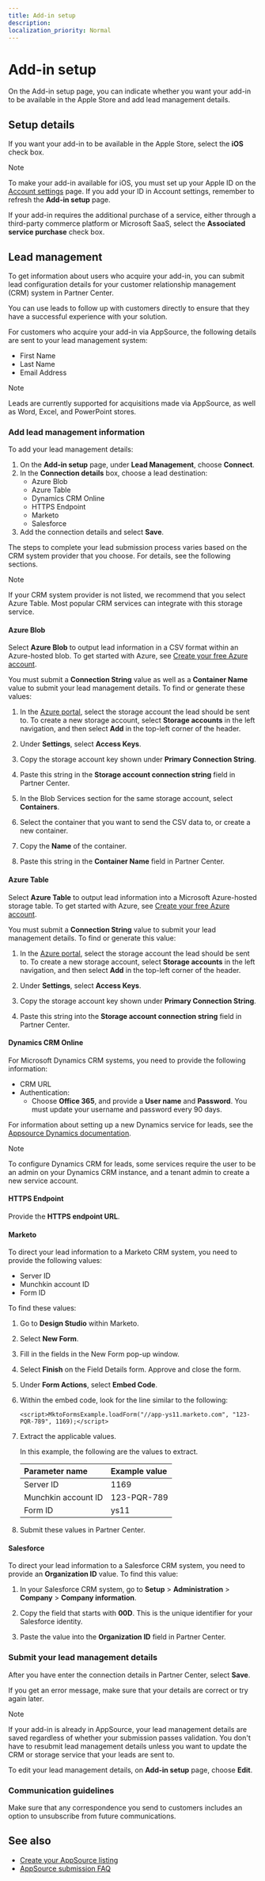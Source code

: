```yaml
---
title: Add-in setup
description: 
localization_priority: Normal
---
```


# Add-in setup

On the Add-in setup page, you can indicate whether you want your add-in to be available in the Apple Store and add lead management details.

## Setup details

If you want your add-in to be available in the Apple Store, select the **iOS** check box.

> [!NOTE]
> To make your add-in available for iOS, you must set up your Apple ID on the [Account settings](https://partner.microsoft.com/dashboard/account/management) page. If you add your ID in Account settings, remember to refresh the **Add-in setup** page.

If your add-in requires the additional purchase of a service, either through a third-party commerce platform or Microsoft SaaS, select the **Associated service purchase** check box.

## Lead management

To get information about users who acquire your add-in, you can submit lead configuration details for your customer relationship management (CRM) system in Partner Center. 

You can use leads to follow up with customers directly to ensure that they have a successful experience with your solution. 

For customers who acquire your add-in via AppSource, the following details are sent to your lead management system:

- First Name
- Last Name
- Email Address

> [!NOTE]
> Leads are currently supported for acquisitions made via AppSource, as well as Word, Excel, and PowerPoint stores.

### Add lead management information

To add your lead management details:

1. On the **Add-in setup** page, under **Lead Management**, choose **Connect**.
2. In the **Connection details** box, choose a lead destination:
    - Azure Blob
    - Azure Table
    - Dynamics CRM Online
    - HTTPS Endpoint
    - Marketo
    - Salesforce
3. Add the connection details and select **Save**.

The steps to complete your lead submission process varies based on the CRM system provider that you choose. For details, see the following sections.

> [!NOTE]
> If your CRM system provider is not listed, we recommend that you select Azure Table. Most popular CRM services can integrate with this storage service.

#### Azure Blob

Select **Azure Blob** to output lead information in a CSV format within an Azure-hosted blob. To get started with Azure, see [Create your free Azure account](https://azure.microsoft.com/en-us/free/).

You must submit a **Connection String** value as well as a **Container Name** value to submit your lead management details. To find or generate these values:

1. In the [Azure portal](https://ms.portal.azure.com/), select the storage account the lead should be sent to. To create a new storage account, select **Storage accounts** in the left navigation, and then select **Add** in the top-left corner of the header.

2. Under **Settings**, select **Access Keys**.

3. Copy the storage account key shown under **Primary Connection String**.

4. Paste this string in the **Storage account connection string** field in Partner Center.

5. In the Blob Services section for the same storage account, select **Containers**.

6. Select the container that you want to send the CSV data to, or create a new container.

7. Copy the **Name** of the container.

8. Paste this string in the **Container Name** field in Partner Center.

#### Azure Table

Select **Azure Table** to output lead information into a Microsoft Azure-hosted storage table. To get started with Azure, see [Create your free Azure account](https://azure.microsoft.com/en-us/free/).

You must submit a **Connection String** value to submit your lead management details. To find or generate this value:

 1. In the [Azure portal](https://ms.portal.azure.com/), select the storage account the lead should be sent to. To create a new storage account, select **Storage accounts** in the left navigation, and then select **Add** in the top-left corner of the header.
 
 2. Under **Settings**, select **Access Keys**.
 
 3. Copy the storage account key shown under **Primary Connection String**.
 
 4. Paste this string into the **Storage account connection string** field in Partner Center.

#### Dynamics CRM Online

For Microsoft Dynamics CRM systems, you need to provide the following information:

- CRM URL
- Authentication:
    - Choose **Office 365**, and provide a **User name** and **Password**. You must update your username and password every 90 days.

For information about setting up a new Dynamics service for leads, see the [Appsource Dynamics documentation](https://aka.ms/leadsettingfordynamicscrm).

> [!NOTE]
> To configure Dynamics CRM for leads, some services require the user to be an admin on your Dynamics CRM instance, and a tenant admin to create a new service account.  

#### HTTPS Endpoint

Provide the **HTTPS endpoint URL**.

#### Marketo

To direct your lead information to a Marketo CRM system, you need to provide the following values:

- Server ID 
- Munchkin account ID
- Form ID

To find these values:

1. Go to **Design Studio** within Marketo.

2. Select **New Form**.

3. Fill in the fields in the New Form pop-up window.

4. Select **Finish** on the Field Details form. Approve and close the form.

5. Under **Form Actions**, select **Embed Code**.

6. Within the embed code, look for the line similar to the following:

	 `<script>MktoFormsExample.loadForm("//app-ys11.marketo.com", "123-PQR-789", 1169);</script>`

7. Extract the applicable values. 

   In this example, the following are the values to extract.

   |**Parameter name**|**Example value**|
   |:-----|:-----|
   |Server ID|1169|
   |Munchkin account ID|123-PQR-789|
   |Form ID|ys11|

8. Submit these values in Partner Center. 

#### Salesforce

To direct your lead information to a Salesforce CRM system, you need to provide an **Organization ID** value. To find this value:

 1. In your Salesforce CRM system, go to **Setup** > **Administration** > **Company** > **Company information**.
 
 2. Copy the field that starts with **00D**. This is the unique identifier for your Salesforce identity.

 3. Paste the value into the **Organization ID** field in Partner Center.


### Submit your lead management details

After you have enter the connection details in Partner Center, select **Save**. 

If you get an error message, make sure that your details are correct or try again later. 

> [!NOTE]
> If your add-in is already in AppSource, your lead management details are saved regardless of whether your submission passes validation. You don't have to resubmit lead management details unless you want to update the CRM or storage service that your leads are sent to.

To edit your lead management details, on **Add-in setup** page, choose **Edit**.

### Communication guidelines

Make sure that any correspondence you send to customers includes an option to unsubscribe from future communications. 

## See also

- [Create your AppSource listing](office-store-listing.md)
- [AppSource submission FAQ](office-store-submission-faq.md)
